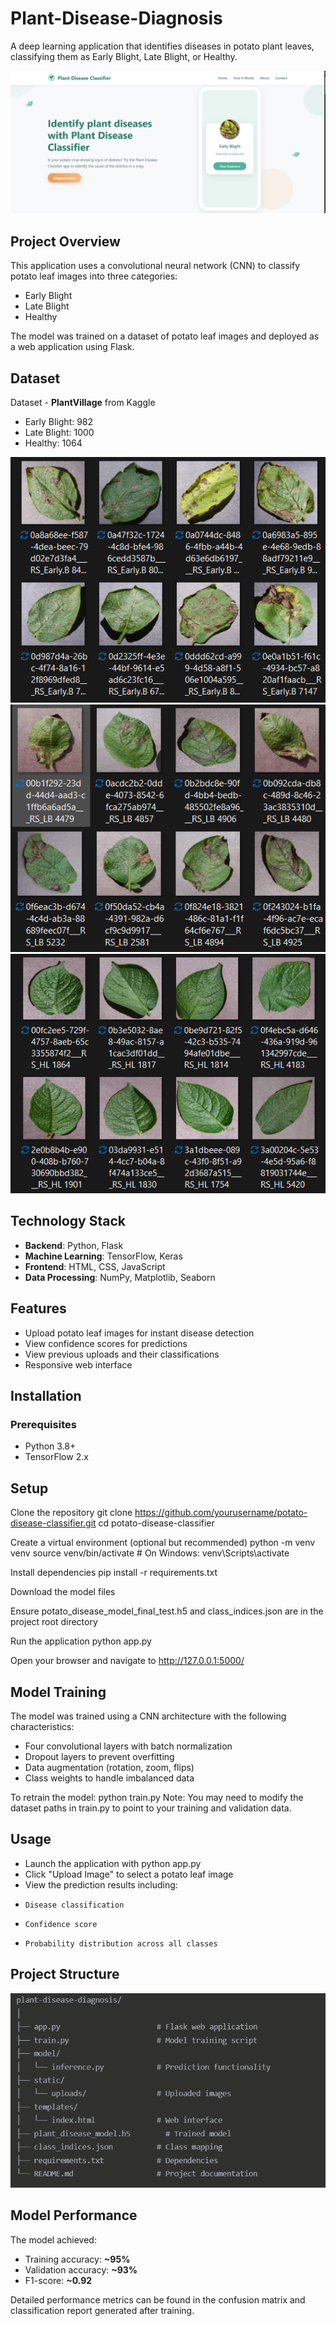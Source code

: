 # Plant-Disease-Diagnosis
A deep learning application that identifies diseases in potato plant leaves, classifying them as Early Blight, Late Blight, or Healthy.

<img src="images/Screenshot 2025-05-14 105412.png" alt="Project Structure" width="WIDTH" height="HEIGHT">

## Project Overview
This application uses a convolutional neural network (CNN) to classify potato leaf images into three categories:

+ Early Blight
+ Late Blight
+ Healthy

The model was trained on a dataset of potato leaf images and deployed as a web application using Flask.

## Dataset
Dataset - **PlantVillage** from Kaggle

+ Early Blight: 982
+ Late Blight: 1000
+ Healthy: 1064

<img src="images/Screenshot 2025-04-23 114027.png" alt="Project Structure" width="WIDTH" height="HEIGHT">
<img src="images/Screenshot 2025-04-23 114119.png" alt="Project Structure" width="WIDTH" height="HEIGHT">
<img src="images/Screenshot 2025-04-23 114228.png" alt="Project Structure" width="WIDTH" height="HEIGHT">


## Technology Stack

+ **Backend**: Python, Flask
+ **Machine Learning**: TensorFlow, Keras
+ **Frontend**: HTML, CSS, JavaScript
+ **Data Processing**: NumPy, Matplotlib, Seaborn

## Features

+ Upload potato leaf images for instant disease detection
+ View confidence scores for predictions
+ View previous uploads and their classifications
+ Responsive web interface

##  Installation
### Prerequisites

+ Python 3.8+
+ TensorFlow 2.x

## Setup

Clone the repository
git clone https://github.com/yourusername/potato-disease-classifier.git
cd potato-disease-classifier

Create a virtual environment (optional but recommended)
python -m venv venv
source venv/bin/activate  # On Windows: venv\Scripts\activate

Install dependencies
pip install -r requirements.txt

Download the model files

Ensure potato_disease_model_final_test.h5 and class_indices.json are in the project root directory

Run the application
python app.py

Open your browser and navigate to http://127.0.0.1:5000/

## Model Training
The model was trained using a CNN architecture with the following characteristics:

+ Four convolutional layers with batch normalization
+ Dropout layers to prevent overfitting
+ Data augmentation (rotation, zoom, flips)
+ Class weights to handle imbalanced data

To retrain the model:
python train.py
Note: You may need to modify the dataset paths in train.py to point to your training and validation data.
## Usage

+ Launch the application with python app.py
+ Click "Upload Image" to select a potato leaf image
+ View the prediction results including:
+     Disease classification
+     Confidence score
+     Probability distribution across all classes

## Project Structure
<img src="images/Screenshot 2025-05-14 210424.png" alt="Project Structure" width="WIDTH" height="HEIGHT">

## Model Performance
The model achieved:

+ Training accuracy: **~95%**
+ Validation accuracy: **~93%**
+ F1-score: **~0.92**

Detailed performance metrics can be found in the confusion matrix and classification report generated after training.
